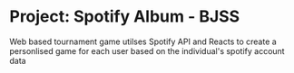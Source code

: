 
# Project: Spotify Album - BJSS

Web based tournament game utilses Spotify API and Reacts to create a personlised game for each user based on the individual's spotify account data

